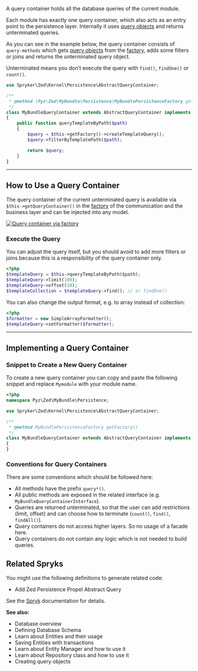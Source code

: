 A query container holds all the database queries of the current module.

Each module has exactly one query container, which also acts as an entry point to the persistence layer. Internally it uses [query objects](https://documentation.spryker.com/zed/persistence_layer/query_objects.htm) and returns unterminated queries.

As you can see in the example below, the query container consists of `query-methods` which gets [query objects](https://documentation.spryker.com/zed/persistence_layer/query_objects.htm) from the [factory](https://documentation.spryker.com/resources_and_developer_tools/factory.htm), adds some filters or joins and returns the unterminated query object.

Unterminated means you don’t execute the query with `find()`, `findOne()` or `count()`.

```php
use Spryker\Zed\Kernel\Persistence\AbstractQueryContainer;

/**
 * @method \Pyz\Zed\MyBundle\Persistence\MyBundlePersistenceFactory getFactory()
 */
class MyBundleQueryContainer extends AbstractQueryContainer implements MyBundleQueryContainerInterface
{
    public function queryTemplateByPath($path)
    {
        $query = $this->getFactory()->createTemplateQuery();
        $query->filterByTemplatePath($path);

        return $query;
    }
}
```

------

## How to Use a Query Container

The query container of the current unterminated query is available via `$this->getQueryContainer()` in the [factory](https://documentation.spryker.com/resources_and_developer_tools/factory.htm) of the communication and the business layer and can be injected into any model.

[![Query container via factory](https://documentation.spryker.com/resources/images/query-container-via-factory_thumb_0_48.png)](https://documentation.spryker.com/resources/images/query-container-via-factory.png)

### Execute the Query

You can adjust the query itself, but you should avoid to add more filters or joins because this is a responsibility of the query container only.

```php
<?php
$templateQuery = $this->queryTemplateByPath($path);
$templateQuery->limit(100);
$templateQuery->offset(10);
$templateCollection = $templateQuery->find(); // or findOne()
```

You can also change the output format, e.g. to array instead of collection:

```php
<?php
$formatter = new SimpleArrayFormatter();
$templateQuery->setFormatter($formatter);
```

------

## Implementing a Query Container

### Snippet to Create a New Query Container

To create a new query container you can copy and paste the following snippet and replace `Mymodule` with your module name.

```php
<?php
namespace Pyz\Zed\MyBundle\Persistence;

use Spryker\Zed\Kernel\Persistence\AbstractQueryContainer;

/**
 * @method MyBundlePersistenceFactory getFactory()
 */
class MyBundleQueryContainer extends AbstractQueryContainer implements MyBundleQueryContainerInterface
{
}
```

### Conventions for Query Containers

There are some conventions which should be followed here:

* All methods have the prefix `query*()`.
* All public methods are exposed in the related interface (e.g. `MyBundleQueryContainerInterface`).
* Queries are returned unterminated, so that the user can add restrictions (limit, offset) and can choose how to terminate (`count()`, `find()`, `findAll()`).
* Query containers do not access higher layers. So no usage of a facade here.
* Query containers do not contain any logic which is not needed to build queries.

## Related Spryks

You might use the following definitions to generate related code:

* Add Zed Persistence Propel Abstract Query

See the [Spryk](https://documentation.spryker.com/capabilities/development/development_tools/spryk-201903.htm) documentation for details.

 

**See also:**

* Database overview
* Defining Database Schema
* Learn about Entities and their usage
* Saving Entities with transactions
* Learn about Entity Manager and how to use it
* Learn about Repository class and how to use it
* Creating query objects